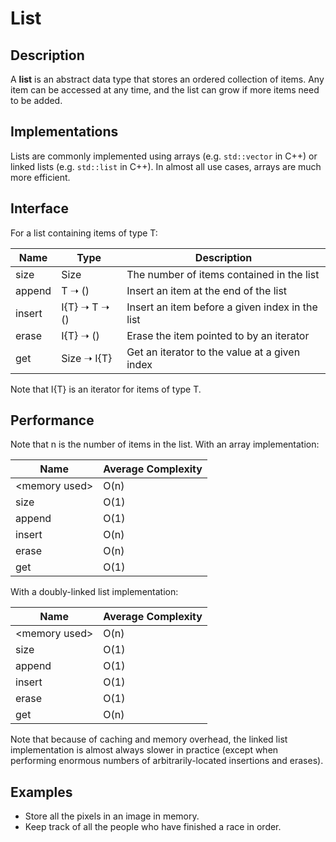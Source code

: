 # List

## Description
A **list** is an abstract data type that stores an ordered collection of items.
Any item can be accessed at any time, and the list can grow if more items need
to be added.

## Implementations
Lists are commonly implemented using arrays (e.g. `std::vector` in C++) or
linked lists (e.g. `std::list` in C++). In almost all use cases, arrays are much
more efficient.

## Interface
For a list containing items of type T:

| Name     | Type           | Description                                      |
| -------- | -------------- | -----------------------------------------------  |
| size     | Size           | The number of items contained in the list        |
| append   | T ➝ ()         | Insert an item at the end of the list            |
| insert   | I{T} ➝ T ➝ ()  | Insert an item before a given index in the list  |
| erase    | I{T} ➝ ()      | Erase the item pointed to by an iterator         |
| get      | Size ➝ I{T}    | Get an iterator to the value at a given index    |

Note that I{T} is an iterator for items of type T.

## Performance
Note that n is the number of items in the list.
With an array implementation:

| Name            | Average Complexity |
| --------------- | ------------------ |
| \<memory used\> | O(n)               |
| size            | O(1)               |
| append          | O(1)               |
| insert          | O(n)               |
| erase           | O(n)               |
| get             | O(1)               |

With a doubly-linked list implementation:

| Name            | Average Complexity |
| --------------- | ------------------ |
| \<memory used\> | O(n)               |
| size            | O(1)               |
| append          | O(1)               |
| insert          | O(1)               |
| erase           | O(1)               |
| get             | O(n)               |

Note that because of caching and memory overhead, the linked list implementation
is almost always slower in practice (except when performing enormous numbers of
arbitrarily-located insertions and erases).

## Examples
- Store all the pixels in an image in memory.
- Keep track of all the people who have finished a race in order.

